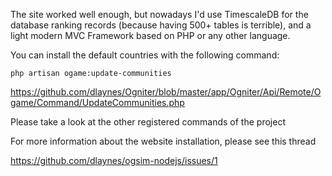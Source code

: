 The site worked well enough, but nowadays I'd use TimescaleDB for the database ranking records (because having 500+ tables is terrible), and a light modern MVC Framework based on PHP or any other language.

You can install the default countries with the following command:

`php artisan ogame:update-communities`

https://github.com/dlaynes/Ogniter/blob/master/app/Ogniter/Api/Remote/Ogame/Command/UpdateCommunities.php

Please take a look at the other registered commands of the project

For more information about the website installation, please see this thread

https://github.com/dlaynes/ogsim-nodejs/issues/1
